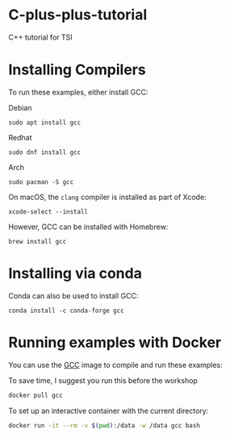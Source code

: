 # C-plus-plus-tutorial
C++ tutorial for TSI

# Installing Compilers
To run these examples, either install GCC:

Debian
```
sudo apt install gcc
```

Redhat
```
sudo dnf install gcc
```

Arch
```
sudo pacman -S gcc
```

On macOS, the `clang` compiler is installed as part of Xcode:
```
xcode-select --install
```


However, GCC can be installed with Homebrew:
```
brew install gcc
```

# Installing via conda
Conda can also be used to install GCC:

```
conda install -c conda-forge gcc
```


# Running examples with Docker
You can use the [GCC](https://hub.docker.com/_/gcc_) image to compile and run these examples:


To save time, I suggest you run this before the workshop
```bash
docker pull gcc
```

To set up an interactive container with the current directory:
```bash
docker run -it --rm -v $(pwd):/data -w /data gcc bash
``````